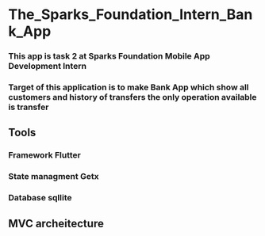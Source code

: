# The_Sparks_Foundation_Intern_Bank_App
### This app is task 2 at Sparks Foundation Mobile App Development Intern
### Target of this application is to make Bank App which show all customers and history of transfers the only operation available is transfer
## Tools
### Framework Flutter
### State managment Getx
### Database sqllite

## MVC archeitecture


